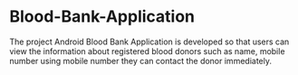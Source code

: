 # Blood-Bank-Application
The project Android Blood Bank Application is developed so that users can view the information about registered blood donors such as name, mobile number using mobile number they can contact the donor immediately.
